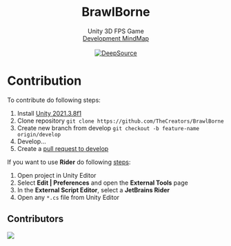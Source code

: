 <div align="center">
  <h1>BrawlBorne</h1>
  Unity 3D FPS Game
  <br>
  <a href="https://miro.com/app/board/uXjVPC6Tqtw=/?share_link_id=168174453400">Development MindMap</a>
  <br>
  <br>
  <a href="https://deepsource.io/gh/TheCreators/BrawlBorne/?ref=repository-badge}" target="_blank"><img alt="DeepSource" title="DeepSource" src="https://deepsource.io/gh/TheCreators/BrawlBorne.svg/?label=active+issues&show_trend=true&token=Xy-UnUKY4VBrU_7c5GQpuu39"/></a>
</div>

# Contribution

To contribute do following steps:

1. Install [Unity 2021.3.8f1](https://unity.com/releases/editor/whats-new/2021.3.8)
2. Clone repository `git clone https://github.com/TheCreators/BrawlBorne`
3. Create new branch from develop `git checkout -b feature-name origin/develop`
4. Develop...
5. Create a [pull request to develop](https://github.com/TheCreators/BrawlBorne/compare/develop...)

If you want to use **Rider** do following [steps](https://www.jetbrains.com/help/rider/Unity.html#e4af4903):

1. Open project in Unity Editor
2. Select **Edit | Preferences** and open the **External Tools** page
3. In the **External Script Editor**, select a **JetBrains Rider**
4. Open any `*.cs` file from Unity Editor

## Contributors

<a href="https://github.com/TheCreators/BrawlBorne/graphs/contributors">
  <img src="https://contrib.rocks/image?repo=TheCreators/BrawlBorne"/>
</a>

